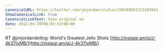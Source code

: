 ```yaml
---
canonicalURL: https://twitter.com/jmjordan/status/196389053313187841
ShowCanonicalLink: true
CanonicalLinkText: View original on
date: 2012-04-29T00:02:53+00:00
---
```

RT @jmjordandotlog: World's Greatest Jello Shots [http://instagr.am/p/J-4k37IxMB/](http://instagr.am/p/J-4k37IxMB/)